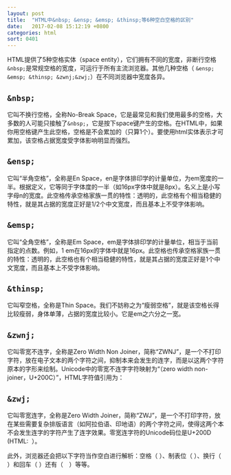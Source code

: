 ```yaml
---
layout: post
title:  "HTML中&nbsp; &ensp; &emsp; &thinsp;等6种空白空格的区别"
date:   2017-02-08 15:12:19 +0800
categories: html
sort: 0401
---
```


HTML提供了5种空格实体（space entity），它们拥有不同的宽度，非断行空格`&nbsp;`是常规空格的宽度，可运行于所有主流浏览器。其他几种空格（ `&ensp; &emsp; &thinsp; &zwnj;&zwj;`）在不同浏览器中宽度各异。

## `&nbsp;`

它叫不换行空格，全称No-Break Space，它是最常见和我们使用最多的空格，大多数的人可能只接触了`&nbsp;`，它是按下space键产生的空格。在HTML中，如果你用空格键产生此空格，空格是不会累加的（只算1个）。要使用html实体表示才可累加，该空格占据宽度受字体影响明显而强烈。

## `&ensp;`

它叫“半角空格”，全称是En Space，en是字体排印学的计量单位，为em宽度的一半。根据定义，它等同于字体度的一半（如16px字体中就是8px）。名义上是小写字母n的宽度。此空格传承空格家族一贯的特性：透明的，此空格有个相当稳健的特性，就是其占据的宽度正好是1/2个中文宽度，而且基本上不受字体影响。

## `&emsp;`

它叫“全角空格”，全称是Em Space，em是字体排印学的计量单位，相当于当前指定的点数。例如，1 em在16px的字体中就是16px。此空格也传承空格家族一贯的特性：透明的，此空格也有个相当稳健的特性，就是其占据的宽度正好是1个中文宽度，而且基本上不受字体影响。

## `&thinsp;`

它叫窄空格，全称是Thin Space。我们不妨称之为“瘦弱空格”，就是该空格长得比较瘦弱，身体单薄，占据的宽度比较小。它是em之六分之一宽。

## `&zwnj;`

它叫零宽不连字，全称是Zero Width Non Joiner，简称“ZWNJ”，是一个不打印字符，放在电子文本的两个字符之间，抑制本来会发生的连字，而是以这两个字符原本的字形来绘制。Unicode中的零宽不连字字符映射为“（zero width non-joiner，U+200C）”，HTML字符值引用为： &#8204;

## `&zwj;`

它叫零宽连字，全称是Zero Width Joiner，简称“ZWJ”，是一个不打印字符，放在某些需要复杂排版语言（如阿拉伯语、印地语）的两个字符之间，使得这两个本不会发生连字的字符产生了连字效果。零宽连字符的Unicode码位是U+200D (HTML: &#8205; &zwj;）。

此外，浏览器还会把以下字符当作空白进行解析：空格（&#x0020;）、制表位（&#x0009;）、换行（&#x000A;）和回车（&#x000D;）还有（&#12288;）等等。

 
